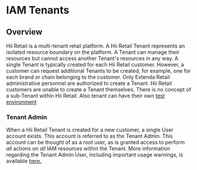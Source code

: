 # IAM Tenants

## Overview

Hii Retail is a multi-tenant retail platform.
A Hii Retail Tenant represents an isolated resource boundary on the platform.
A Tenant can manage their resources but cannot access another Tenant's resources in any way.
A single Tenant is typically created for each Hii Retail customer. However, a customer
can request additional Tenants to be created, for example, one for each brand or chain belonging to the customer.
Only Extenda Retail administrative personnel are authorized to create a Tenant. Hii Retail customers are unable
to create a Tenant themselves. There is no concept of a sub-Tenant within Hii Retail.
Also tenant can have their own [test environment](./test-tenants.md)

### Tenant Admin

When a Hii Retail Tenant is created for a new customer, a single User account exists.
This account is referred to as the Tenant Admin. This account can be thought of as a _root_ user,
as is granted access to perform _all_ actions on _all_ IAM resources within the Tenant.
More information regarding the Tenant Admin User, including important usage warnings,
is available [here.](./user-groups.md#tenant-admin-user)
